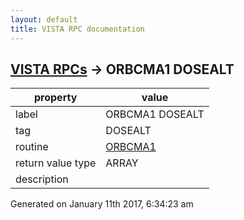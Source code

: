 ```yaml
---
layout: default
title: VISTA RPC documentation
---
```




## [VISTA RPCs](TableOfContent.md) &#8594; ORBCMA1 DOSEALT 

 property | value 
--- | --- 
 label | ORBCMA1 DOSEALT
 tag | DOSEALT
 routine | [ORBCMA1](http://code.osehra.org/dox/Routine_ORBCMA1_source.html)
 return value type | ARRAY
 description | 




Generated on January 11th 2017, 6:34:23 am